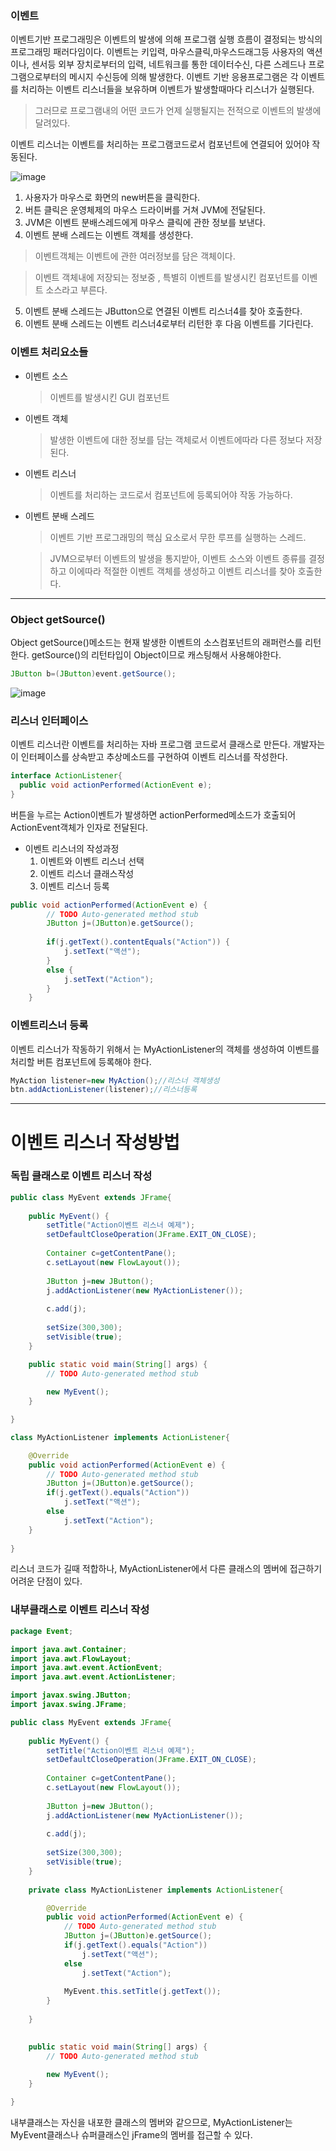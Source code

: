 ### 이벤트

이벤트기반 프로그래밍은 이벤트의 발생에 의해 프로그램 실행 흐름이 결정되는 방식의 프로그래밍 패러다임이다.
이벤트는 키입력, 마우스클릭,마우스드래그등 사용자의 액션이나, 센서등 외부 장치로부터의 입력, 네트워크를 통한 데이터수신,
다른 스레드나 프로그램으로부터의 메시지 수신등에 의해 발생한다. 이벤트 기반 응용프로그램은
각 이벤트를 처리하는 이벤트 리스너들을 보유하며 이벤트가 발생할때마다 리스너가 실행된다.
> 그러므로 프로그램내의 어떤 코드가 언제 실행될지는 전적으로 이벤트의 발생에 달려있다.

이벤트 리스너는 이벤트를 처리하는 프로그램코드로서 컴포넌트에 연결되어 있어야 작동된다.


![image](https://user-images.githubusercontent.com/80390524/127839712-85f33504-d91c-42b7-8fe8-fdf545f9cf59.png)

1. 사용자가 마우스로 화면의 new버튼을 클릭한다.
2. 버튼 클릭은 운영체제의 마우스 드라이버를 거쳐 JVM에 전달된다.
3. JVM은 이벤트 분배스레드에게 마우스 클릭에 관한 정보를 보낸다.
4. 이벤트 분배 스레드는 이벤트 객체를 생성한다.
  > 이벤트객체는 이벤트에 관한 여러정보를 담은 객체이다.
  
  > 이벤트 객체내에 저장되는 정보중 , 특별히 이벤트를 발생시킨 컴포넌트를 이벤트 소스라고 부른다.
  
5. 이벤트 분배 스레드는 JButton으로 연결된 이벤트 리스너4를 찾아 호출한다.
6. 이벤트 분배 스레드는 이벤트 리스너4로부터 리턴한 후 다음 이벤트를 기다린다.

### 이벤트 처리요소들

* 이벤트 소스
  > 이벤트를 발생시킨 GUI 컴포넌트
  
* 이벤트 객체
  > 발생한 이벤트에 대한 정보를 담는 객체로서 이벤트에따라 다른 정보다 저장된다.

* 이벤트 리스너
  > 이벤트를 처리하는 코드로서 컴포넌트에 등록되어야 작동 가능하다.

* 이벤트 분배 스레드
  > 이벤트 기반 프로그래밍의 핵심 요소로서 무한 루프를 실행하는 스레드.

  > JVM으로부터 이벤트의 발생을 통지받아, 이벤트 소스와 이벤트 종류를 결정하고 이에따라 적절한 이벤트 객체를 생성하고 이벤트 리스너를 찾아 호출한다.


---

### Object getSource()
Object getSource()메소드는 현재 발생한 이벤트의 소스컴포넌트의 래퍼런스를 리턴한다.
getSource()의 리턴타입이 Object이므로 캐스팅해서 사용해야한다.

```java
JButton b=(JButton)event.getSource();
```


![image](https://user-images.githubusercontent.com/80390524/127841328-57ade722-d733-4d1b-b8f1-2219edcc90e6.png)


### 리스너 인터페이스

이벤트 리스너란 이벤트를 처리하는 자바 프로그램 코드로서 클래스로 만든다.
개발자는 이 인터페이스를 상속받고 추상메소드를 구현하여 이벤트 리스너를 작성한다.

```java
interface ActionListener{
  public void actionPerformed(ActionEvent e);
}
```
버튼을 누르는 Action이벤트가 발생하면 actionPerformed메소드가 호출되어 ActionEvent객체가 인자로 전달된다.


* 이벤트 리스너의 작성과정
  1. 이벤트와 이벤트 리스너 선택
  2. 이벤트 리스너 클래스작성
  3. 이벤트 리스너 등록


```java
public void actionPerformed(ActionEvent e) {
		// TODO Auto-generated method stub
		JButton j=(JButton)e.getSource();
		
		if(j.getText().contentEquals("Action")) {
			j.setText("액션");
		}
		else {
			j.setText("Action");
		}
	}
```

### 이벤트리스너 등록

이벤트 리스너가 작동하기 위해서 는 MyActionListener의 객체를 생성하여 이벤트를 처리할
버튼 컴포넌트에 등록해야 한다.
```java
MyAction listener=new MyAction();//리스너 객체생성
btn.addActionListener(listener);//리스너등록
```

---

# 이벤트 리스너 작성방법

### 독립 클래스로 이벤트 리스너 작성

```java
public class MyEvent extends JFrame{
	
	public MyEvent() {
		setTitle("Action이벤트 리스너 예제");
		setDefaultCloseOperation(JFrame.EXIT_ON_CLOSE);
		
		Container c=getContentPane();
		c.setLayout(new FlowLayout());
		
		JButton j=new JButton();
		j.addActionListener(new MyActionListener());
		
		c.add(j);
		
		setSize(300,300);
		setVisible(true);
	}

	public static void main(String[] args) {
		// TODO Auto-generated method stub
		
		new MyEvent();
	}

}

class MyActionListener implements ActionListener{

	@Override
	public void actionPerformed(ActionEvent e) {
		// TODO Auto-generated method stub
		JButton j=(JButton)e.getSource();
		if(j.getText().equals("Action"))
			j.setText("액션");
		else
			j.setText("Action");
	}
	
}
```

리스너 코드가 길때 적합하나, MyActionListener에서 다른 클래스의 멤버에 접근하기 어려운 단점이 있다.


### 내부클래스로 이벤트 리스너 작성

```java
package Event;

import java.awt.Container;
import java.awt.FlowLayout;
import java.awt.event.ActionEvent;
import java.awt.event.ActionListener;

import javax.swing.JButton;
import javax.swing.JFrame;

public class MyEvent extends JFrame{
	
	public MyEvent() {
		setTitle("Action이벤트 리스너 예제");
		setDefaultCloseOperation(JFrame.EXIT_ON_CLOSE);
		
		Container c=getContentPane();
		c.setLayout(new FlowLayout());
		
		JButton j=new JButton();
		j.addActionListener(new MyActionListener());
		
		c.add(j);
		
		setSize(300,300);
		setVisible(true);
	}
	
	private class MyActionListener implements ActionListener{

		@Override
		public void actionPerformed(ActionEvent e) {
			// TODO Auto-generated method stub
			JButton j=(JButton)e.getSource();
			if(j.getText().equals("Action"))
				j.setText("액션");
			else
				j.setText("Action");
			
			MyEvent.this.setTitle(j.getText());
		}
		
	}
	

	public static void main(String[] args) {
		// TODO Auto-generated method stub
		
		new MyEvent();
	}

}

```

내부클래스는 자신을 내포한 클래스의 멤버와 같으므로, MyActionListener는 MyEvent클래스나 슈퍼클래스인 jFrame의 멤버를 접근할 수 있다.



